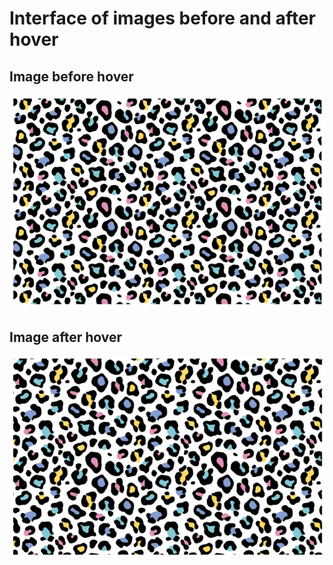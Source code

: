 # Interface of images before and after hover

## Image before hover

![Before](README.assets/Before.PNG)


## Image after hover

![After](README.assets/After.png)
